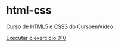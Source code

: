 # html-css

Curso de HTML5 e CSS3 do CursoemVídeo

<a href="https://lucasmarquesmd.github.io/html-css/HTML-CSS/Exercicios/ex010/index.html">Executar o exercício 010</a>
